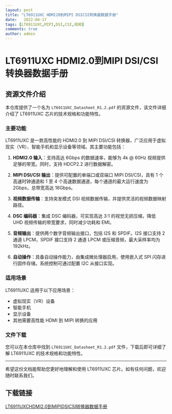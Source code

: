 ```yaml
---
layout: post
title: "LT6911UXC HDMI20到MIPI DSICSI转换器数据手册"
date:   2022-04-17
tags: [LT6911UXC,MIPI,DSI,CSI,视频]
comments: true
author: admin
---
```

# LT6911UXC HDMI2.0到MIPI DSI/CSI转换器数据手册

## 资源文件介绍

本仓库提供了一个名为 `LT6911UXC_Datasheet_R1.2.pdf` 的资源文件，该文件详细介绍了 LT6911UXC 芯片的技术规格和功能特性。

### 主要功能

LT6911UXC 是一款高性能的 HDMI2.0 到 MIPI DSI/CSI 转换器，广泛应用于虚拟现实（VR）、智能手机和显示设备等领域。其主要功能包括：

1. **HDMI2.0 输入**：支持高达 6Gbps 的数据速率，能够为 4k @ 60Hz 视频提供足够的带宽。同时，支持 HDCP2.2 进行数据解密。

2. **MIPI DSI/CSI 输出**：提供可配置的单端口或双端口 MIPI DSI/CSI，具有 1 个高速时钟通道和 1 至 4 个高速数据通道，每个通道的最大运行速度为 2Gbps，总带宽高达 16Gbps。

3. **视频数据传输**：支持突发模式 DSI 视频数据传输，并提供灵活的视频数据映射路径。

4. **DSC 编码器**：集成 DSC 编码器，可实现高达 3:1 的视觉无损压缩，降低 UHD 视频传输的带宽要求，同时减少功耗和 EMI。

5. **音频输出**：提供两个数字音频输出接口，包括 I2S 和 SPDIF。I2S 接口支持 2 通道 LPCM，SPDIF 接口支持 2 通道 LPCM 或压缩音频，最大采样率均为 192kHz。

6. **自动操作**：具备自动操作能力，由集成微处理器启用，使用嵌入式 SPI 闪存进行固件存储。系统控制可通过配置 I2C 从接口实现。

### 适用场景

LT6911UXC 适用于以下应用场景：

- 虚拟现实（VR）设备
- 智能手机
- 显示设备
- 其他需要高性能 HDMI 到 MIPI 转换的应用

### 文件下载

您可以在本仓库中找到 `LT6911UXC_Datasheet_R1.2.pdf` 文件，下载后即可详细了解 LT6911UXC 的技术规格和功能特性。

---

希望这份文档能帮助您更好地理解和使用 LT6911UXC 芯片。如有任何问题，欢迎随时联系我们。

## 下载链接

[LT6911UXCHDMI2.0到MIPIDSICSI转换器数据手册](https://pan.quark.cn/s/8e38ade4f076)